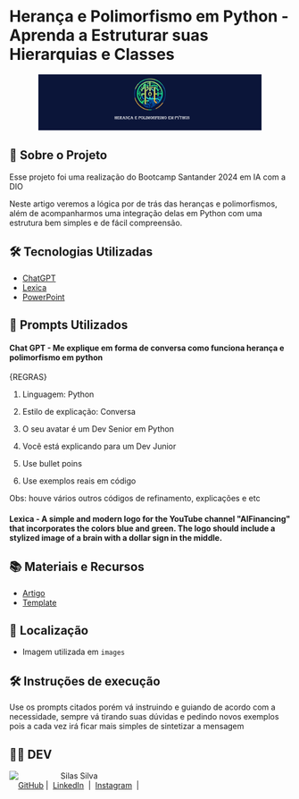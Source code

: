 # Herança e Polimorfismo em Python - Aprenda a Estruturar suas Hierarquias e Classes
<p align="center">
    <img width="400" src="./images/Slide1.PNG">
</p>


## 📖 Sobre o Projeto

Esse projeto foi uma realização do Bootcamp Santander 2024 em IA com a DIO 

Neste artigo veremos a lógica por de trás das heranças e polimorfismos, além de acompanharmos uma integração delas em Python com uma estrutura bem simples e de fácil compreensão.



## 🛠️ Tecnologias Utilizadas
- [ChatGPT](https://chatgpt.com/)
- [Lexica](https://lexica.art/)
- [PowerPoint](https://www.microsoft.com/pt-br/microsoft-365/powerpoint)


## 🚀 Prompts Utilizados
#### Chat GPT - Me explique em forma de conversa como funciona herança e polimorfismo em python 

{REGRAS} 

1. Linguagem: Python

2. Estilo de explicação: Conversa

3. O seu avatar é um Dev Senior em Python

4. Você está explicando para um Dev Junior

5. Use bullet poins 

6. Use exemplos reais em código


Obs: houve vários outros códigos de refinamento, explicações e etc

#### Lexica - A simple and modern logo for the YouTube channel "AIFinancing" that incorporates the colors blue and green. The logo should include a stylized image of a brain with a dollar sign in the middle.


## 📚 Materiais e Recursos
- [Artigo](https://web.dio.me/articles/heranca-e-polimorfismo-em-python-aprenda-a-estruturar-suas-hierarquias-de-classes?back=%2Farticles&open-modal=true&page=1&order=oldest)
- [Template](https://github.com/silaslva/artigo_dio/tree/main/images)

## 📌 Localização

- Imagem utilizada em `images`

## 🛠️ Instruções de execução

Use os prompts citados porém vá instruindo e guiando de acordo com a necessidade, sempre vá tirando suas dúvidas e pedindo novos exemplos pois a cada vez irá ficar mais simples de sintetizar a mensagem

## 👨‍💻 DEV

<p>
    <img 
      align=left 
      margin=10 
      width=80 
      src="https://avatars.githubusercontent.com/u/150294928?s=400&u=28913a40109b7303b5f57667475f1563bdd55216&v=4"
    />
    <p>&nbsp&nbsp&nbspSilas Silva<br>
    &nbsp&nbsp&nbsp
    <a href="https://github.com/silaslva">
    GitHub</a>&nbsp;|&nbsp;
    <a href="https://www.linkedin.com/in/silaslva">LinkedIn</a>
&nbsp;|&nbsp;
    <a href="https://www.instagram.com/silaslva/">
    Instagram</a>
&nbsp;|&nbsp;</p>
</p>
<br/><br/>
<p>
